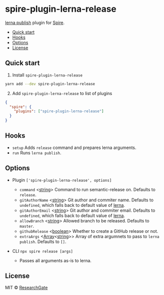 # spire-plugin-lerna-release

[lerna publish](https://github.com/lerna/lerna/tree/master/commands/publish)
plugin for [Spire](../spire/README.md).

<!-- START doctoc generated TOC please keep comment here to allow auto update -->
<!-- DON'T EDIT THIS SECTION, INSTEAD RE-RUN doctoc TO UPDATE -->

- [Quick start](#quick-start)
- [Hooks](#hooks)
- [Options](#options)
- [License](#license)

<!-- END doctoc generated TOC please keep comment here to allow auto update -->

## Quick start

1. Install `spire-plugin-lerna-release`

```sh
yarn add --dev spire-plugin-lerna-release
```

2. Add `spire-plugin-lerna-release` to list of plugins

```json
{
  "spire": {
    "plugins": ["spire-plugin-lerna-release"]
  }
}
```

## Hooks

- `setup` Adds `release` command and prepares lerna arguments.
- `run` Runs `lerna publish`.

## Options

- Plugin `['spire-plugin-lerna-release', options]`

  - `command` \<[string]\> Command to run semantic-release on. Defaults to
    `release`.
  - `gitAuthorName` \<[string]\> Git author and commiter name. Defaults to
    `undefined`, which falls back to default value of [lerna].
  - `gitAuthorEmail` \<[string]\> Git author and commiter email. Defaults to
    `undefined`, which falls back to default value of [lerna].
  - `allowBranch` \<[string]\> Allowed branch to be released. Defaults to
    `master`.
  - `githubRelease` \<[boolean]\> Whether to create a GitHub release or not.
  - `extraArgs` \<[Array]\<[string]\>\> Array of extra argumnets to pass to
    `lerna publish`. Defaults to `[]`.

- CLI `npx spire release [args]`
  - Passes all arguments as-is to lerna.

## License

MIT &copy; [ResearchGate](https://github.com/researchgate)

[lerna]: https://github.com/lerna/lerna
[boolean]:
  https://developer.mozilla.org/en-US/docs/Web/JavaScript/Data_structures#Boolean_type
[string]:
  https://developer.mozilla.org/en-US/docs/Web/JavaScript/Data_structures#String_type
[array]:
  https://developer.mozilla.org/en-US/docs/Web/JavaScript/Reference/Global_Objects/Array
